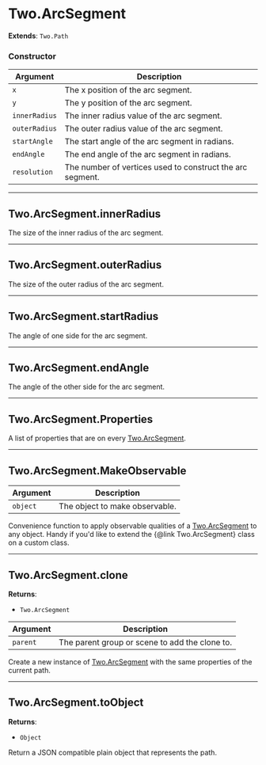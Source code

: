 # Two.ArcSegment


__Extends__: `Two.Path`





### Constructor


| Argument | Description |
| ---- | ----------- |
| `x` | The x position of the arc segment. |
| `y` | The y position of the arc segment. |
| `innerRadius` | The inner radius value of the arc segment. |
| `outerRadius` | The outer radius value of the arc segment. |
| `startAngle` | The start angle of the arc segment in radians. |
| `endAngle` | The end angle of the arc segment in radians. |
| `resolution` | The number of vertices used to construct the arc segment. |



---

<div class="instance">

## Two.ArcSegment.innerRadius






The size of the inner radius of the arc segment.









</div>



---

<div class="instance">

## Two.ArcSegment.outerRadius






The size of the outer radius of the arc segment.









</div>



---

<div class="instance">

## Two.ArcSegment.startRadius






The angle of one side for the arc segment.









</div>



---

<div class="instance">

## Two.ArcSegment.endAngle






The angle of the other side for the arc segment.









</div>



---

<div class="static">

## Two.ArcSegment.Properties






A list of properties that are on every [Two.ArcSegment](/documentation/arcsegment).









</div>



---

<div class="static">

## Two.ArcSegment.MakeObservable








| Argument | Description |
| ---- | ----------- |
| `object` | The object to make observable. |


Convenience function to apply observable qualities of a [Two.ArcSegment](/documentation/arcsegment) to any object. Handy if you'd like to extend the {@link Two.ArcSegment} class on a custom class.



</div>



---

<div class="instance">

## Two.ArcSegment.clone


__Returns__:



+ `Two.ArcSegment`











| Argument | Description |
| ---- | ----------- |
| `parent` | The parent group or scene to add the clone to. |


Create a new instance of [Two.ArcSegment](/documentation/arcsegment) with the same properties of the current path.



</div>



---

<div class="instance">

## Two.ArcSegment.toObject


__Returns__:



+ `Object`













Return a JSON compatible plain object that represents the path.



</div>


